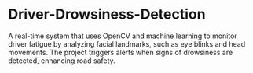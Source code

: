 # Driver-Drowsiness-Detection
A real-time system that uses OpenCV and machine learning to monitor driver fatigue by analyzing facial landmarks, such as eye blinks and head movements. The project triggers alerts when signs of drowsiness are detected, enhancing road safety.
